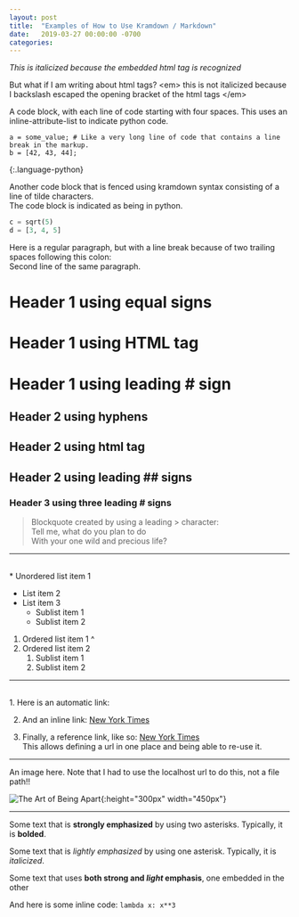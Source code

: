 ```yaml
---
layout: post
title:  "Examples of How to Use Kramdown / Markdown"
date:   2019-03-27 00:00:00 -0700
categories: 
---
```


<em> This is italicized because the embedded html tag is recognized </em>

But what if I am writing about html tags? \<em> this is not italicized 
because I backslash escaped the opening bracket of the html tags \</em>

A code block, with each line of code starting with four spaces. This uses an inline-attribute-list to indicate python code.

    a = some_value; # Like a very long line of code that contains a line break in the markup.
    b = [42, 43, 44];
{:.language-python}

Another code block that is fenced using kramdown syntax consisting of a line of tilde characters.  
The code block is indicated as being in python.
~~~~~ python
c = sqrt(5)
d = [3, 4, 5]
~~~~~

Here is a regular paragraph, but with a line break because of two trailing spaces following this colon:  
Second line of the same paragraph.

Header 1 using equal signs
==========================

<h1> Header 1 using HTML tag </h1>

# Header 1 using leading \# sign 

Header 2 using hyphens
-------------------
<h2> Header 2 using html tag </h2>

## Header 2 using leading \#\# signs

### Header 3 using three leading \# signs

> Blockquote created by using a leading \> character:  
Tell me, what do you plan to do  
With your one wild and precious life?

- - - - - 
<br />
* Unordered list item 1

* List item 2
* List item 3
  * Sublist item 1
  * Sublist item 2


1. Ordered list item 1
^
1. Ordered list item 2
   1. Sublist item 1
   2. Sublist item 2

- - - -
<br />
1. Here is an automatic link:  <http://www.nytimes.com/>

2. And an inline link:  [New York Times](http://www.nytimes.com/)

3. Finally, a reference link, like so:  [New York Times][nytimes]  
This allows defining a url in one place and being able to re-use it.

[nytimes]: http://www.nytimes.com/

- - - - -

An image here. Note that I had to use the localhost url to do this, not a file path!!

![The Art of Being Apart](http://localhost:4000/images/the-art-of-being-apart.jpg "The Art of Being Apart, by Brian Rea"){:height="300px" width="450px"}

- - - - -

Some text that is **strongly emphasized** by using two asterisks. Typically, it is **bolded**.

Some text that is *lightly emphasized* by using one asterisk. Typically, it is _italicized_.

Some text that uses **both strong and _light_ emphasis**, one embedded in the other

And here is some inline code:  `lambda x: x**3`
